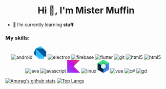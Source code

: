 <h1 align="center">Hi 👋, I'm Mister Muffin</h1>

- 🌱 I’m currently learning **stuff**

### My skills:

<p align="center">
<img src="https://developer.android.com/images/brand/Android_Robot.svg" alt="android" width="40" height="40"/>
<img src="dart.svg" alt="dart" width="40" height="40"/>
<img src="https://www.vectorlogo.zone/logos/electronjs/electronjs-icon.svg" alt="electron" width="40" height="40"/>
<img src="https://www.vectorlogo.zone/logos/firebase/firebase-icon.svg" alt="firebase" width="40" height="40"/> <img src="https://www.vectorlogo.zone/logos/flutterio/flutterio-icon.svg" alt="flutter" width="40" height="40"/>
<img src="https://www.vectorlogo.zone/logos/git-scm/git-scm-icon.svg" alt="git" width="40" height="40"/>
<img src="https://www.vectorlogo.zone/logos/w3_html5/w3_html5-icon.svg" alt="html5" width="40" height="40"/>
<img src="https://upload.wikimedia.org/wikipedia/commons/6/62/CSS3_logo.svg" alt="html5" width="40" height="40"/>
<img src="https://www.vectorlogo.zone/logos/java/java-icon.svg" alt="java" width="40" height="40"/>
<img src="https://upload.wikimedia.org/wikipedia/commons/9/99/Unofficial_JavaScript_logo_2.svg" alt="javascript" width="40" height="40"/>
<img src="https://raw.githubusercontent.com/github/explore/4479d2a2c854198cb00160f8593519c14dc3b905/topics/kotlin/kotlin.png" alt="kotlin" width="40" height="40"/>
<img src="https://www.vectorlogo.zone/logos/linux/linux-icon.svg" alt="linux" width="40" height="40"/>
<img src="jetpack compose icon_RGB.png" alt="compose" height="40"/>
<img src="https://upload.wikimedia.org/wikipedia/commons/9/95/Vue.js_Logo_2.svg" alt="vue" height="40" width="40"/>
<img src="https://upload.wikimedia.org/wikipedia/commons/1/18/ISO_C%2B%2B_Logo.svg" alt="c#" height="40" width="40"/>
<img src="https://godotengine.org/themes/godotengine/assets/press/icon_color.png" alt="gd" height="40" width="40"/>
<br>

[![Anurag's github stats](https://github-readme-stats.vercel.app/api?username=mister-muffin)](https://github.com/anuraghazra/github-readme-stats)
[![Top Langs](https://github-readme-stats.vercel.app/api/top-langs/?username=mister-muffin&layout=compact)](https://github.com/anuraghazra/github-readme-stats)
